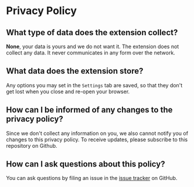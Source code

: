 # Privacy Policy

## What type of data does the extension collect?

**None**, your data is yours and we do not want it. The extension does not
collect any data. It never communicates in any form over the network.

## What data does the extension store?

Any options you may set in the `Settings` tab are saved, so that they don't get
lost when you close and re-open your browser.

## How can I be informed of any changes to the privacy policy?

Since we don't collect any information on you, we also cannot notify you of
changes to this privacy policy. To receive updates, please subscribe to this
repository on Github.

## How can I ask questions about this policy?

You can ask questions by filing an issue in the
[issue tracker](https://github.com/preactjs/preact-devtools/issues) on GitHub.
